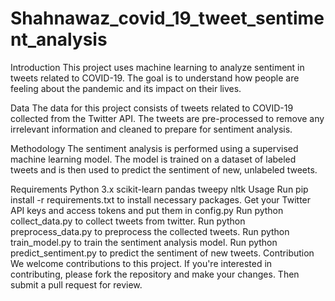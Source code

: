 # Shahnawaz_covid_19_tweet_sentiment_analysis
Introduction This project uses machine learning to analyze sentiment in tweets related to COVID-19. The goal is to understand how people are feeling about the pandemic and its impact on their lives.

Data The data for this project consists of tweets related to COVID-19 collected from the Twitter API. The tweets are pre-processed to remove any irrelevant information and cleaned to prepare for sentiment analysis.

Methodology The sentiment analysis is performed using a supervised machine learning model. The model is trained on a dataset of labeled tweets and is then used to predict the sentiment of new, unlabeled tweets.

Requirements Python 3.x scikit-learn pandas tweepy nltk Usage Run pip install -r requirements.txt to install necessary packages. Get your Twitter API keys and access tokens and put them in config.py Run python collect_data.py to collect tweets from twitter. Run python preprocess_data.py to preprocess the collected tweets. Run python train_model.py to train the sentiment analysis model. Run python predict_sentiment.py to predict the sentiment of new tweets. Contribution We welcome contributions to this project. If you're interested in contributing, please fork the repository and make your changes. Then submit a pull request for review.

